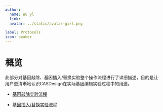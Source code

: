 ```yaml
---
author:
  name: WU yl
  link: 
  avatar: ../static/avatar-girl.png

label: Protocols
icon: beaker
---
```


# 概览

此部分对基因敲除、基因插入/替换实验整个操作流程进行了详细描述，目的是让用户更清晰地认识CASDesign在实际基因编辑实验过程中的用途。

- [基因敲除实验流程](Protocol001-KO.md)

- [基因插入/替换实验流程](Protocol002-Insert.md)
